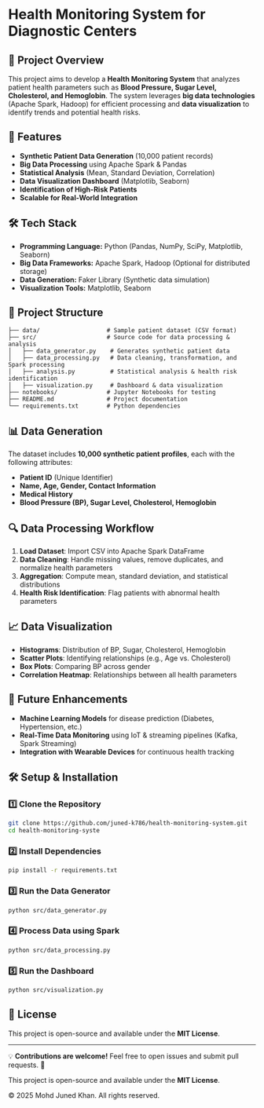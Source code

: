 # Health Monitoring System for Diagnostic Centers

## 📌 Project Overview

This project aims to develop a **Health Monitoring System** that analyzes patient health parameters such as **Blood Pressure, Sugar Level, Cholesterol, and Hemoglobin**. The system leverages **big data technologies** (Apache Spark, Hadoop) for efficient processing and **data visualization** to identify trends and potential health risks.

## 🚀 Features

- **Synthetic Patient Data Generation** (10,000 patient records)
- **Big Data Processing** using Apache Spark & Pandas
- **Statistical Analysis** (Mean, Standard Deviation, Correlation)
- **Data Visualization Dashboard** (Matplotlib, Seaborn)
- **Identification of High-Risk Patients**
- **Scalable for Real-World Integration**

## 🛠 Tech Stack

- **Programming Language:** Python (Pandas, NumPy, SciPy, Matplotlib, Seaborn)
- **Big Data Frameworks:** Apache Spark, Hadoop (Optional for distributed storage)
- **Data Generation:** Faker Library (Synthetic data simulation)
- **Visualization Tools:** Matplotlib, Seaborn

## 📂 Project Structure

```
├── data/                   # Sample patient dataset (CSV format)
├── src/                    # Source code for data processing & analysis
│   ├── data_generator.py    # Generates synthetic patient data
│   ├── data_processing.py   # Data cleaning, transformation, and Spark processing
│   ├── analysis.py          # Statistical analysis & health risk identification
│   ├── visualization.py     # Dashboard & data visualization
├── notebooks/              # Jupyter Notebooks for testing
├── README.md               # Project documentation
└── requirements.txt        # Python dependencies
```

## 📊 Data Generation

The dataset includes **10,000 synthetic patient profiles**, each with the following attributes:

- **Patient ID** (Unique Identifier)
- **Name, Age, Gender, Contact Information**
- **Medical History**
- **Blood Pressure (BP), Sugar Level, Cholesterol, Hemoglobin**

## 🔍 Data Processing Workflow

1. **Load Dataset**: Import CSV into Apache Spark DataFrame
2. **Data Cleaning**: Handle missing values, remove duplicates, and normalize health parameters
3. **Aggregation**: Compute mean, standard deviation, and statistical distributions
4. **Health Risk Identification**: Flag patients with abnormal health parameters

## 📈 Data Visualization

- **Histograms**: Distribution of BP, Sugar, Cholesterol, Hemoglobin
- **Scatter Plots**: Identifying relationships (e.g., Age vs. Cholesterol)
- **Box Plots**: Comparing BP across gender
- **Correlation Heatmap**: Relationships between all health parameters

## 🔮 Future Enhancements

- **Machine Learning Models** for disease prediction (Diabetes, Hypertension, etc.)
- **Real-Time Data Monitoring** using IoT & streaming pipelines (Kafka, Spark Streaming)
- **Integration with Wearable Devices** for continuous health tracking

## 🛠 Setup & Installation

### **1️⃣ Clone the Repository**

```bash
git clone https://github.com/juned-k786/health-monitoring-system.git
cd health-monitoring-syste
```

### **2️⃣ Install Dependencies**

```bash
pip install -r requirements.txt
```

### **3️⃣ Run the Data Generator**

```bash
python src/data_generator.py
```

### **4️⃣ Process Data using Spark**

```bash
python src/data_processing.py
```

### **5️⃣ Run the Dashboard**

```bash
python src/visualization.py
```

## 📜 License

This project is open-source and available under the **MIT License**.

---

💡 **Contributions are welcome!** Feel free to open issues and submit pull requests. 🚀

This project is open-source and available under the **MIT License**.

© 2025 Mohd Juned Khan. All rights reserved.

